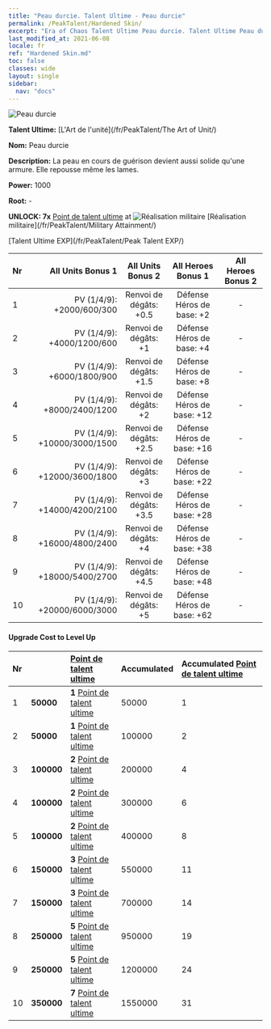```yaml
---
title: "Peau durcie. Talent Ultime - Peau durcie"
permalink: /PeakTalent/Hardened Skin/
excerpt: "Era of Chaos Talent Ultime Peau durcie. Talent Ultime Peau durcie. Peau durcie"
last_modified_at: 2021-06-08
locale: fr
ref: "Hardened Skin.md"
toc: false
classes: wide
layout: single
sidebar:
  nav: "docs"
---
```


  ![Peau durcie](/images/pt/talent_2007.png)

  **Talent Ultime:** [L'Art de l'unité](/fr/PeakTalent/The Art of Unit/)

  **Nom:** Peau durcie

  **Description:** La peau en cours de guérison devient aussi solide qu'une armure. Elle repousse même les lames.

  **Power:** 1000

  **Root:** -

  **UNLOCK: 7x** [Point de talent ultime](/ItemsFR/con_934/) at ![Réalisation militaire](/images/pt/talent_2006.png) [Réalisation militaire](/fr/PeakTalent/Military Attainment/)

  [Talent Ultime EXP](/fr/PeakTalent/Peak Talent EXP/)

  | Nr | All Units Bonus 1 | All Units Bonus 2 | All Heroes Bonus 1 | All Heroes Bonus 2 |
  |:---|--------------:|:-------------:|:-------------:|:-------------:|
  | 1 | PV (1/4/9): +2000/600/300 | Renvoi de dégâts: +0.5 | Défense Héros de base: +2 | - |
  | 2 | PV (1/4/9): +4000/1200/600 | Renvoi de dégâts: +1 | Défense Héros de base: +4 | - |
  | 3 | PV (1/4/9): +6000/1800/900 | Renvoi de dégâts: +1.5 | Défense Héros de base: +8 | - |
  | 4 | PV (1/4/9): +8000/2400/1200 | Renvoi de dégâts: +2 | Défense Héros de base: +12 | - |
  | 5 | PV (1/4/9): +10000/3000/1500 | Renvoi de dégâts: +2.5 | Défense Héros de base: +16 | - |
  | 6 | PV (1/4/9): +12000/3600/1800 | Renvoi de dégâts: +3 | Défense Héros de base: +22 | - |
  | 7 | PV (1/4/9): +14000/4200/2100 | Renvoi de dégâts: +3.5 | Défense Héros de base: +28 | - |
  | 8 | PV (1/4/9): +16000/4800/2400 | Renvoi de dégâts: +4 | Défense Héros de base: +38 | - |
  | 9 | PV (1/4/9): +18000/5400/2700 | Renvoi de dégâts: +4.5 | Défense Héros de base: +48 | - |
  | 10 | PV (1/4/9): +20000/6000/3000 | Renvoi de dégâts: +5 | Défense Héros de base: +62 | - |


#### Upgrade Cost to Level Up

  | Nr | <i class="fas fa-coins"/> | [Point de talent ultime](/ItemsFR/con_934/) | Accumulated <i class="fas fa-coins"/> | Accumulated [Point de talent ultime](/ItemsFR/con_934/) |
  |:---|:--------------|:-------------|:-------------|:-------------|
  | 1 | **50000** | **1** [Point de talent ultime](/ItemsFR/con_934/) | 50000 | 1 |
  | 2 | **50000** | **1** [Point de talent ultime](/ItemsFR/con_934/) | 100000 | 2 |
  | 3 | **100000** | **2** [Point de talent ultime](/ItemsFR/con_934/) | 200000 | 4 |
  | 4 | **100000** | **2** [Point de talent ultime](/ItemsFR/con_934/) | 300000 | 6 |
  | 5 | **100000** | **2** [Point de talent ultime](/ItemsFR/con_934/) | 400000 | 8 |
  | 6 | **150000** | **3** [Point de talent ultime](/ItemsFR/con_934/) | 550000 | 11 |
  | 7 | **150000** | **3** [Point de talent ultime](/ItemsFR/con_934/) | 700000 | 14 |
  | 8 | **250000** | **5** [Point de talent ultime](/ItemsFR/con_934/) | 950000 | 19 |
  | 9 | **250000** | **5** [Point de talent ultime](/ItemsFR/con_934/) | 1200000 | 24 |
  | 10 | **350000** | **7** [Point de talent ultime](/ItemsFR/con_934/) | 1550000 | 31 |
